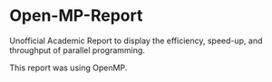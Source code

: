 # Open-MP-Report
Unofficial Academic Report to display the efficiency, speed-up, and throughput of parallel programming.


This report was using OpenMP.
